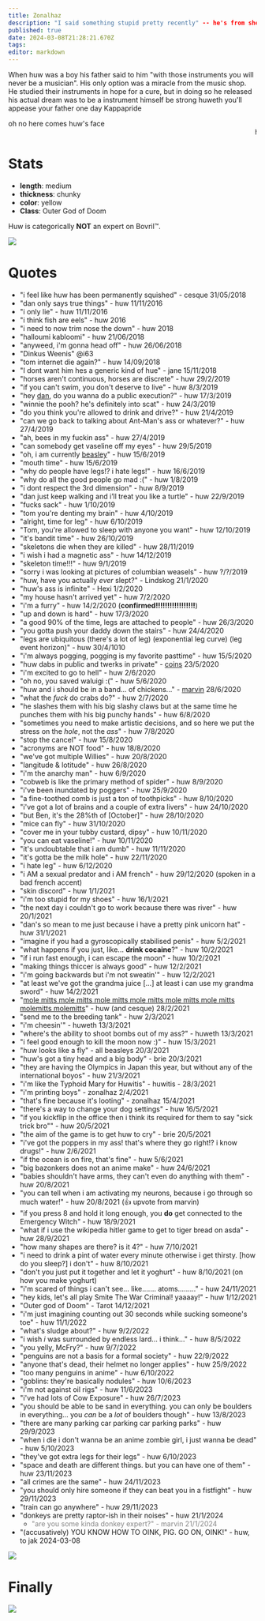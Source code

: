 ```yaml
---
title: Zonalhaz
description: "I said something stupid pretty recently" -- he's from sheffield, he knows the bible and ornithology
published: true
date: 2024-03-08T21:28:21.670Z
tags: 
editor: markdown
---
```


When huw was a boy his father said to him "with those instruments you will never be a musician". His only option was a miracle from the music shop. He studied their instruments in hope for a cure, but in doing so he released his actual dream was to be a instrument himself be strong huweth you'll appease your father one day Kappapride

oh no here comes huw's face
<marquee>huw's face</marquee>
# Stats
* **length**: medium
* **thickness**: chunky
* **color**: yellow
* **Class**: Outer God of Doom

Huw is categorically **NOT** an expert on Bovril:tm:.

![](https://cesque.com/storage/19/08/03/486301074883.png)
# Quotes
- "i feel like huw has been permanently squished" - cesque 31/05/2018
- "dan only says true things" - huw 11/11/2016 
- "i only lie" - huw 11/11/2016
- "i think fish are eels" - huw 2016
- "i need to now trim nose the down" - huw 2018
- "halloumi kabloomi" - huw 21/06/2018
- "anyweed, i'm gonna head off" - huw 26/06/2018
- "Dinkus Weenis" @i63
- "tom internet die again?" - huw 14/09/2018
- "I dont want him hes a generic kind of hue" - jane 15/11/2018
- "horses aren't continuous, horses are discrete" - huw 29/2/2019
- "if you can't swim, you don't deserve to live" - huw 8/3/2019
- "hey [dan](Cesque), do you wanna do a public execution?" - huw 17/3/2019
- "winnie the pooh? he's definitely into scat" - huw 24/3/2019
- "do you think you're allowed to drink and drive?" - huw 21/4/2019
- "can we go back to talking about Ant-Man's ass or whatever?" - huw 27/4/2019
- "ah, bees in my fuckin ass" - huw 27/4/2019
- "can somebody get vaseline off my eyes" - huw 29/5/2019
- "oh, i am currently [beasley](Brie)" - huw 15/6/2019
- "mouth time" - huw 15/6/2019
- "why do people have legs!? i hate legs!" - huw 16/6/2019
- "why do all the good people go mad :(" - huw 1/8/2019
- "i dont respect the 3rd dimension" - huw 8/9/2019
- "dan just keep walking and i’ll treat you like a turtle" - huw 22/9/2019
- "fucks sack" - huw 1/10/2019
- "tom you're denting my brain" - huw 4/10/2019
- "alright, time for leg" - huw 6/10/2019
- "Tom, you're allowed to sleep with anyone you want" - huw 12/10/2019
- "it's bandit time" - huw 26/10/2019
- "skeletons die when they are killed" - huw 28/11/2019
- "i wish i had a magnetic ass" - huw 14/12/2019
- "skeleton time!!!" - huw 9/1/2019
- "sorry i was looking at pictures of columbian weasels" - huw ?/?/2019
- "huw, have you actually *ever* slept?" - Lindskog 21/1/2020
- "huw's ass is infinite" - Hexi 1/2/2020
- "my house hasn't arrived yet" - huw 7/2/2020
- "i'm a furry" - huw 14/2/2020 (**confirmed!!!!!!!!!!!!!!!!!**)
- "up and down is hard" - huw 17/3/2020
- "a good 90% of the time, legs are attached to people" - huw 26/3/2020
- "you gotta push your daddy down the stairs" - huw 24/4/2020
- "legs are ubiquitous (there's a lot of leg) (exponential leg curve) (leg event horizon)" - huw 30/4/1010
- "i'm always pogging, pogging is my favorite pasttime" - huw 15/5/2020
- "huw dabs in public and twerks in private" - [coins](Supercoins) 23/5/2020
- "i'm excited to go to hell" - huw 2/6/2020
- "oh no, you saved waluigi :(" - huw 5/6/2020
- "huw and i should be in a band... of chickens..." - [marvin](marvin) 28/6/2020
- "what the *fuck* do crabs do?" - huw 2/7/2020
- "he slashes them with his big slashy claws but at the same time he punches them with his big punchy hands" - huw 6/8/2020
- "sometimes you need to make artistic decisions, and so here we put the stress on the *hole*, not the *ass*" - huw 7/8/2020
- "stop the cancel" - huw 15/8/2020
- "acronyms are NOT food" - huw 18/8/2020
- "we've got multiple Willies" - huw 20/8/2020
- "langitude & lotitude" - huw 26/8/2020
- "i'm the anarchy man" - huw 6/9/2020
- "cobweb is like the primary method of spider" - huw 8/9/2020
- "i've been inundated by poggers" - huw 25/9/2020
- "a fine-toothed comb is just a ton of toothpicks" - huw 8/10/2020
- "i've got a lot of brains and a couple of extra livers" - huw 24/10/2020
- "but Ben, it's the 28%th of \[October]" - huw 28/10/2020
- "mice can fly" - huw 31/10/2020
- "cover me in your tubby custard, dipsy" - huw 10/11/2020
- "you can eat vaseline!" - huw 10/11/2020
- "it's undoubtable that i am dumb" - huw 11/11/2020
- "it's gotta be the milk hole" - huw 22/11/2020
- "i hate leg" - huw 6/12/2020
- "i AM a sexual predator and i AM french" - huw 29/12/2020 (spoken in a bad french accent)
- "skin discord" - huw 1/1/2021
- "i'm too stupid for my shoes" - huw 16/1/2021
- "the next day i couldn't go to work because there was river" - huw 20/1/2021
- "dan's so mean to me just because i have a pretty pink unicorn hat" - huw 31/1/2021
- "imagine if you had a gyroscopically stabilised penis" - huw 5/2/2021
- "what happens if you just, like... **drink cocaine**?" - huw 10/2/2021
- "if i run fast enough, i can escape the moon" - huw 10/2/2021
- "making things thiccer is always good" - huw 12/2/2021
- "i'm going backwards but i'm not sweatin'" - huw 12/2/2021
- "at least we've got the grandma juice [...] at least i can use my grandma sword" - huw 14/2/2021
- "[mole mitts mole mitts mole mitts mole mitts mole mitts mole mitts molemitts molemitts](https://www.youtube.com/watch?v=KUvQaxnK7sc)" - huw (and cesque) 28/2/2021
- "send me to the breeding tank" - huw 2/3/2021
- "i'm cheesin'" - huweth 13/3/2021
- "where's the ability to shoot bombs out of my ass?" - huweth 13/3/2021
- "i feel good enough to kill the moon now :)" - huw 15/3/2021
- "huw looks like a fly" - all beasleys 20/3/2021
- "huw's got a tiny head and a big body" - brie 20/3/2021
- "they are having the Olympics in Japan this year, but without any of the international boyos" - huw 21/3/2021
- "i'm like the Typhoid Mary for Huwitis" - huwitis - 28/3/2021
- "i'm printing boys" - zonalhaz 2/4/2021
- "that's fine because it's looting" - zonalhaz 15/4/2021
- "there's a way to change your dog settings" - huw 16/5/2021
- "if you kickflip in the office then i think its required for them to say "sick trick bro"" - huw 20/5/2021
- "the aim of the game is to get huw to cry" - brie 20/5/2021
- "i've got the poppers in my ass! that's where they go right!? i know drugs!" - huw 2/6/2021
- "if the ocean is on fire, that's fine" - huw 5/6/2021
- "big bazonkers does not an anime make" - huw 24/6/2021
- "babies shouldn't have arms, they can't even do anything with them" - huw 20/8/2021
- "you can tell when i am activating my neurons, because i go through so much water!" - huw 20/8/2021 (👍 upvote from marvin)
- "if you press 8 and hold it long enough, you **do** get connected to the Emergency Witch" - huw 18/9/2021
- "what if i use the wikipedia hitler game to get to tiger bread on asda" - huw 28/9/2021
- "how many shapes are there? is it 4?" - huw 7/10/2021
- "i need to drink a pint of water every minute otherwise i get thirsty. \[how do you sleep?] i don't" - huw 8/10/2021
- "don't you just put it together and let it yoghurt" - huw 8/10/2021 (on how you make yoghurt)
- "i'm scared of things i can't see... like....... atoms........." - huw 24/11/2021
- "hey kids, let's all play Smite The War Criminal! yaaaay!" - huw 1/12/2021
- "Outer god of Doom" - Tarot 14/12/2021
- "i'm just imagining counting out 30 seconds while sucking someone's toe" - huw 11/1/2022
- "what's sludge about?" - huw 9/2/2022
- "i wish *i* was surrounded by endless lard... i think..." - huw 8/5/2022
- "you yelly, McFry?" - huw 9/7/2022
- "penguins are not a basis for a formal society" - huw 22/9/2022
- "anyone that's dead, their helmet no longer applies" - huw 25/9/2022
- "too many penguins in anime" - huw 6/10/2022
- "goblins: they're basically nodules" - huw 10/6/2023
- "i'm not against oil rigs" - huw 11/6/2023
- "i've had lots of Cow Exposure" - huw 26/7/2023
- "you should be able to be sand in everything. you can only be boulders in everything... you *can* be a *lot* of boulders though" - huw 13/8/2023
- "there are many parking car parking car parking parks" - huw 29/9/2023
- "when i die i don't wanna be an anime zombie girl, i just wanna be dead" - huw 5/10/2023
- "they've got extra legs for their legs" - huw 6/10/2023
- "space and death are different things. but you can have one of them" - huw 23/11/2023
- "all crimes are the same" - huw 24/11/2023
- "you should only hire someone if they can beat you in a fistfight" - huw 29/11/2023
- "train can go anywhere" - huw 29/11/2023
- "donkeys are pretty raptor-ish in their noises" - huw 21/1/2024
	- <span style="color: #888">"are you some kinda donkey expert?" - marvin 21/1/2024</span>
- "(accusatively) YOU KNOW HOW TO OINK, PIG. GO ON, OINK!" - huw, to jak 2024-03-08

![](https://cesque.com/storage/20/02/04/223613402362.png)
# Finally

[<img src="https://cesque.com/storage/19/04/19/unknown.png" />](https://cesque.com/storage/21/07/22/867048638949.png)